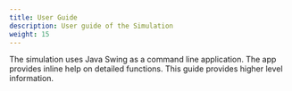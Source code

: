 ```yaml
---
title: User Guide
description: User guide of the Simulation
weight: 15
---
```


The simulation uses Java Swing as a command line application. The app provides inline help on detailed functions. This guide provides higher level information.

